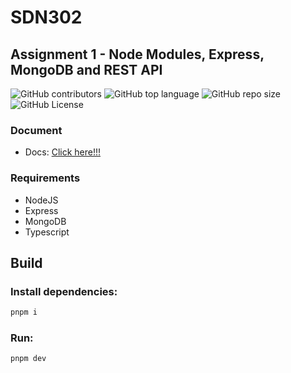 # SDN302

## Assignment 1 - Node Modules, Express, MongoDB and REST API
![GitHub contributors](https://img.shields.io/github/contributors/bakaqc/Assignment-1-SDN302)
![GitHub top language](https://img.shields.io/github/languages/top/bakaqc/Assignment-1-SDN302)
![GitHub repo size](https://img.shields.io/github/repo-size/bakaqc/Assignment-1-SDN302)
![GitHub License](https://img.shields.io/github/license/bakaqc/Assignment-1-SDN302)

### Document
- Docs: [Click here!!!](docs/Assignment_1_-_Node_Modules,_Express,_MongoDB_and_REST_API.pdf)

### Requirements
- NodeJS
- Express
- MongoDB
- Typescript

## Build

### Install dependencies:

```bash
pnpm i
```

### Run:

```bash
pnpm dev
```
